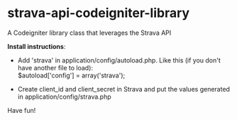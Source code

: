 # strava-api-codeigniter-library
A Codeigniter library class that leverages the Strava API

<b>Install instructions</b>: <br>
- Add 'strava' in application/config/autoload.php. Like this (if you don't have another file to load):<br>
  $autoload['config'] = array('strava');

- Create client_id and client_secret in Strava and put the values generated in application/config/strava.php

Have fun!
